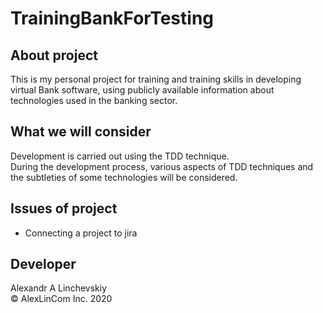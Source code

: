 # TrainingBankForTesting
## About project
This is my personal project for training and training skills in developing virtual Bank software, using publicly available information about technologies used in the banking sector.
## What we will consider
Development is carried out using the TDD technique.  
During the development process, various aspects of TDD techniques and the subtleties of some technologies will be considered.
## Issues of project
+ Connecting a project to jira
## Developer
Alexandr A Linchevskiy  
© AlexLinCom Inc. 2020
